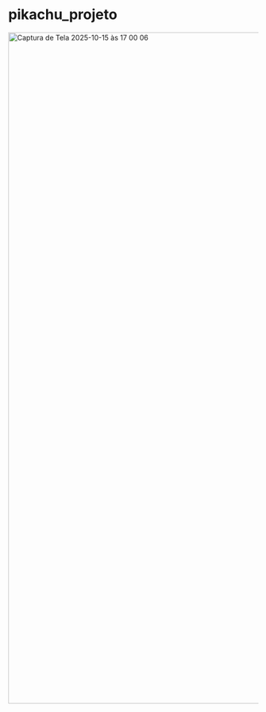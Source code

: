 # pikachu_projeto
<img width="2560" height="1353" alt="Captura de Tela 2025-10-15 às 17 00 06" src="https://github.com/user-attachments/assets/754ef6f1-1832-49b3-94e5-888b5329f6af" />
